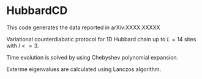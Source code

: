 # HubbardCD

This code generates the data reported in arXiv:XXXX.XXXXX

Variational counterdiabatic protocol for 1D Hubbard chain up to $L = 14$ sites with $l <= 3$.

Time evolution is solved by using Chebyshev polynomial expansion.

Exterme eigenvalues are calculated using Lanczos algorithm.

